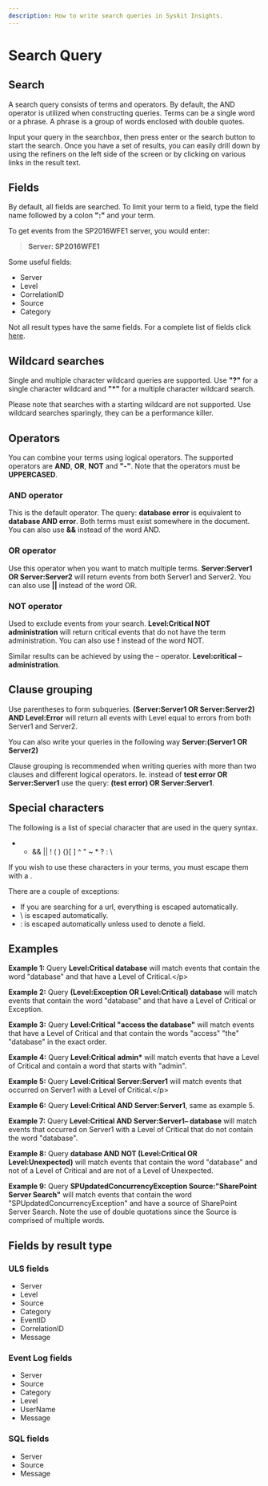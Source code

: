 ```yaml
---
description: How to write search queries in Syskit Insights.
---
```


# Search Query

## Search

A search query consists of terms and operators. By default, the AND operator is utilized when constructing queries. Terms can be a single word or a phrase. A phrase is a group of words enclosed with double quotes.

Input your query in the searchbox, then press enter or the search button to start the search. Once you have a set of results, you can easily drill down by using the refiners on the left side of the screen or by clicking on various links in the result text.

## Fields

By default, all fields are searched. To limit your term to a field, type the field name followed by a colon **":"** and your term.

To get events from the SP2016WFE1 server, you would enter:

> **Server: SP2016WFE1**

Some useful fields:

* Server
* Level
* CorrelationID
* Source
* Category

Not all result types have the same fields. For a complete list of fields click [here](search-query.md#fields).

## Wildcard searches

Single and multiple character wildcard queries are supported. Use **"?"** for a single character wildcard and **"\*"** for a multiple character wildcard search.

Please note that searches with a starting wildcard are not supported. Use wildcard searches sparingly, they can be a performance killer.

## Operators

You can combine your terms using logical operators. The supported operators are **AND**, **OR**, **NOT** and **"-"**. Note that the operators must be **UPPERCASED**.

### AND operator

This is the default operator. The query: **database error** is equivalent to **database AND error**. Both terms must exist somewhere in the document. You can also use **&&** instead of the word AND.

### OR operator

Use this operator when you want to match multiple terms. **Server:Server1 OR Server:Server2** will return events from both Server1 and Server2. You can also use **\|\|** instead of the word OR.

### NOT operator

Used to exclude events from your search. **Level:Critical NOT administration** will return critical events that do not have the term administration. You can also use **!** instead of the word NOT.

Similar results can be achieved by using the – operator. **Level:critical – administration**.

## Clause grouping

Use parentheses to form subqueries. **\(Server:Server1 OR Server:Server2\) AND Level:Error** will return all events with Level equal to errors from both Server1 and Server2.

You can also write your queries in the following way **Server:\(Server1 OR Server2\)**

Clause grouping is recommended when writing queries with more than two clauses and different logical operators. Ie. instead of **test error OR Server:Server1** use the query: **\(test error\) OR Server:Server1**.

## Special characters

The following is a list of special character that are used in the query syntax.

+ - && \|\| ! \( \) {}\[ \] ^ " ~ \* ? : \

If you wish to use these characters in your terms, you must escape them with a \.

There are a couple of exceptions:

* If you are searching for a url, everything is escaped automatically.
* \ is escaped automatically.
* : is escaped automatically unless used to denote a field.

## Examples

**Example 1:** Query **Level:Critical database** will match events that contain the word "database" and that have a Level of Critical.&lt;/p&gt;

**Example 2:** Query **\(Level:Exception OR Level:Critical\) database** will match events that contain the word "database" and that have a Level of Critical or Exception.

**Example 3:** Query **Level:Critical "access the database"** will match events that have a Level of Critical and that contain the words "access" "the" "database" in the exact order.

**Example 4:** Query **Level:Critical admin\*** will match events that have a Level of Critical and contain a word that starts with "admin".

**Example 5:** Query **Level:Critical Server:Server1** will match events that occurred on Server1 with a Level of Critical.&lt;/p&gt;

**Example 6:** Query **Level:Critical AND Server:Server1**, same as example 5.

**Example 7:** Query **Level:Critical AND Server:Server1– database** will match events that occurred on Server1 with a Level of Critical that do not contain the word "database".

**Example 8:** Query **database AND NOT \(Level:Critical OR Level:Unexpected\)** will match events that contain the word "database" and not of a Level of Critical and are not of a Level of Unexpected.

**Example 9:** Query **SPUpdatedConcurrencyException Source:"SharePoint Server Search"** will match events that contain the word "SPUpdatedConcurrencyException" and have a source of SharePoint Server Search. Note the use of double quotations since the Source is comprised of multiple words.

## Fields by result type

### ULS fields

* Server
* Level
* Source
* Category
* EventID
* CorrelationID
* Message

### Event Log fields

* Server
* Source
* Category
* Level
* UserName
* Message

### SQL fields

* Server
* Source
* Message

